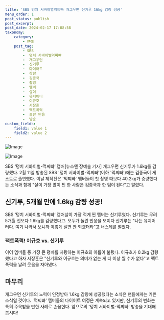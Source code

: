 ```yaml
---
title: 'SBS 덩치 서바이벌먹찌빠 개그우먼 신기루 16kg 감량 성공'
menu_order: 1
post_status: publish
post_excerpt: 
post_date: 2024-02-17 17:08:58
taxonomy:
    category:
        - 연예
    post_tag:
        - SBS
        -  덩치 서바이벌먹찌빠
        -  개그우먼
        -  신기루
        -  다이어트
        -  감량
        -  김종국
        -  촬영
        -  멤버
        -  살이
        -  유지어터
        -  이규호
        -  서장훈
        -  팩트폭력
        -  놀란 반응
        -  방송
custom_fields:
    field1: value 1
    field2: value 2
---
```


![Image](https://ssl.pstatic.net/mimgnews/image/609/2024/02/11/202402111632071110_1_20240211172902009.jpg?type=w540)

![Image](https://mimgnews.pstatic.net/image/609/2024/02/11/202402111632071110_2_20240211172902011.jpg?type=w540)

SBS ‘덩치 서바이벌-먹찌빠’ 캡처[뉴스엔 장예솔 기자] 개그우먼 신기루가 1.6kg를 감량했다. 2월 11일 방송된 SBS '덩치 서바이벌-먹찌빠'(이하 '먹찌빠')에는 김종국이 게스트로 출연했다. 이날 제작진은 '먹찌빠' 멤버들이 첫 촬영 때보다 40.2kg가 증량했다는 소식과 함께 "살이 가장 많이 찐 한 사람은 김종국과 한 팀이 된다"고 알렸다.  
## 신기루, 5개월 만에 1.6kg 감량 성공!
SBS ‘덩치 서바이벌-먹찌빠’ 캡처살이 가장 적게 찐 멤버는 신기루였다. 신기루는 무려 5개월 전보다 1.6kg를 감량했다고. 모두가 놀란 반응을 보이자 신기루는 "나는 유지어터다. 여기 나와서 보니까 이렇게 살면 안 되겠더라"고 너스레를 떨었다.  
### 팩트폭력! 이규호 vs. 신기루
이어 멤버들 중 가장 큰 덩치를 자랑하는 이규호의 이름이 불렸다. 이규호가 0.2kg 감량했다고 하자 서장훈은 "신기루와 이규호는 의미가 없는 게 더 이상 찔 수가 없다"고 팩트 폭력을 날려 웃음을 자아냈다.  
## 마무리
개그우먼 신기루의 노력이 인정받아 1.6kg 감량에 성공했다는 소식은 팬들에게는 기쁜 소식일 것이다. '먹찌빠' 멤버들의 다이어트 여정은 계속되고 있지만, 신기루의 변화는 특히 주목받을 만한 사례로 손꼽힌다. 앞으로의 '덩치 서바이벌-먹찌빠' 방송을 기대해봅시다!
